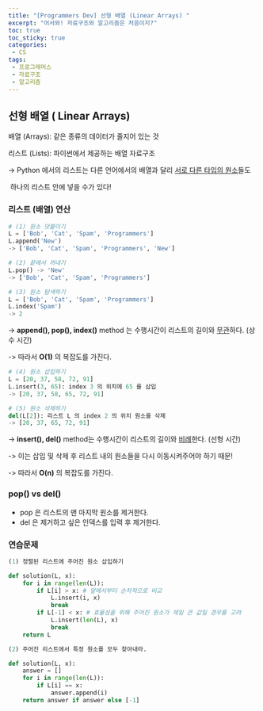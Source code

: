 ```yaml
---
title: "[Programmers Dev] 선형 배열 (Linear Arrays) "
excerpt: "어서와! 자료구조와 알고리즘은 처음이지?"
toc: true
toc_sticky: true
categories:
 - CS
tags:
 - 프로그래머스
 - 자료구조
 - 알고리즘
---
```


## 선형 배열 ( Linear Arrays)

배열 (Arrays): 같은 종류의 데이터가 줄지어 있는 것

리스트 (Lists): 파이썬에서 제공하는 배열 자료구조

-> Python 에서의 리스트는 다른 언어에서의 배열과 달리 <u>서로 다른 타입의 원소</u>들도 

​    하나의 리스트 안에 넣을 수가 있다!



### 리스트 (배열) 연산

``` python
# (1) 원소 덧붙이기
L = ['Bob', 'Cat', 'Spam', 'Programmers']
L.append('New')
-> ['Bob', 'Cat', 'Spam', 'Programmers', 'New']

# (2) 끝에서 꺼내기
L.pop() -> 'New'
-> ['Bob', 'Cat', 'Spam', 'Programmers']

# (3) 원소 탐색하기
L = ['Bob', 'Cat', 'Spam', 'Programmers']
L.index('Spam')
-> 2
```

-> **append(), pop(), index()** method 는 수행시간이 리스트의 길이와 <u>무관</u>하다. (상수 시간)

-> 따라서 **O(1)** 의 복잡도를 가진다.



```python
# (4) 원소 삽입하기
L = [20, 37, 58, 72, 91]
L.insert(3, 65): index 3 의 위치에 65 를 삽입
-> [20, 37, 58, 65, 72, 91]

# (5) 원소 삭제하기
del(L[2]): 리스트 L 의 index 2 의 위치 원소를 삭제
-> [20, 37, 65, 72, 91]
```

-> **insert(), del()** method는 수행시간이 리스트의 길이와 <u>비례</u>한다. (선형 시간)

-> 이는 삽입 및 삭제 후 리스트 내의 원소들을 다시 이동시켜주어야 하기 때문!

-> 따라서 **O(n)** 의 복잡도를 가진다.



### pop() vs del()

- pop 은 리스트의 맨 마지막 원소를 제거한다.
- del 은 제거하고 싶은 인덱스를 입력 후 제거한다.



### 연습문제

```python
(1) 정렬된 리스트에 주어진 원소 삽입하기

def solution(L, x):
    for i in range(len(L)):
        if L[i] > x: # 앞에서부터 순차적으로 비교
            L.insert(i, x)
            break
        if L[-1] < x: # 효율성을 위해 주어진 원소가 제일 큰 값일 경우를 고려
            L.insert(len(L), x)
            break
    return L

(2) 주어진 리스트에서 특정 원소를 모두 찾아내라.

def solution(L, x):
    answer = []
    for i in range(len(L)):
        if L[i] == x:
            answer.append(i)
    return answer if answer else [-1]
```

